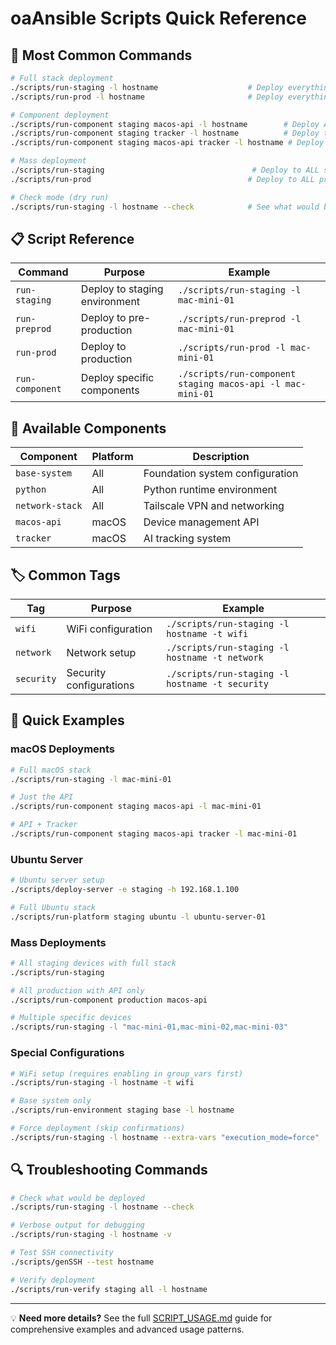 # oaAnsible Scripts Quick Reference

## 🚀 Most Common Commands

```bash
# Full stack deployment
./scripts/run-staging -l hostname                    # Deploy everything to staging
./scripts/run-prod -l hostname                       # Deploy everything to production

# Component deployment
./scripts/run-component staging macos-api -l hostname        # Deploy API only
./scripts/run-component staging tracker -l hostname          # Deploy tracker only
./scripts/run-component staging macos-api tracker -l hostname # Deploy API + tracker

# Mass deployment
./scripts/run-staging                                 # Deploy to ALL staging devices
./scripts/run-prod                                   # Deploy to ALL production devices

# Check mode (dry run)
./scripts/run-staging -l hostname --check            # See what would be deployed
```

## 📋 Script Reference

| Command         | Purpose                       | Example                                                    |
| --------------- | ----------------------------- | ---------------------------------------------------------- |
| `run-staging`   | Deploy to staging environment | `./scripts/run-staging -l mac-mini-01`                     |
| `run-preprod`   | Deploy to pre-production      | `./scripts/run-preprod -l mac-mini-01`                     |
| `run-prod`      | Deploy to production          | `./scripts/run-prod -l mac-mini-01`                        |
| `run-component` | Deploy specific components    | `./scripts/run-component staging macos-api -l mac-mini-01` |

## 🧩 Available Components

| Component       | Platform | Description                     |
| --------------- | -------- | ------------------------------- |
| `base-system`   | All      | Foundation system configuration |
| `python`        | All      | Python runtime environment      |
| `network-stack` | All      | Tailscale VPN and networking    |
| `macos-api`     | macOS    | Device management API           |
| `tracker`       | macOS    | AI tracking system              |

## 🏷️ Common Tags

| Tag        | Purpose                 | Example                                         |
| ---------- | ----------------------- | ----------------------------------------------- |
| `wifi`     | WiFi configuration      | `./scripts/run-staging -l hostname -t wifi`     |
| `network`  | Network setup           | `./scripts/run-staging -l hostname -t network`  |
| `security` | Security configurations | `./scripts/run-staging -l hostname -t security` |

## 🎯 Quick Examples

### macOS Deployments

```bash
# Full macOS stack
./scripts/run-staging -l mac-mini-01

# Just the API
./scripts/run-component staging macos-api -l mac-mini-01

# API + Tracker
./scripts/run-component staging macos-api tracker -l mac-mini-01

```

### Ubuntu Server

```bash
# Ubuntu server setup
./scripts/deploy-server -e staging -h 192.168.1.100

# Full Ubuntu stack
./scripts/run-platform staging ubuntu -l ubuntu-server-01
```

### Mass Deployments

```bash
# All staging devices with full stack
./scripts/run-staging

# All production with API only
./scripts/run-component production macos-api

# Multiple specific devices
./scripts/run-staging -l "mac-mini-01,mac-mini-02,mac-mini-03"
```

### Special Configurations

```bash
# WiFi setup (requires enabling in group_vars first)
./scripts/run-staging -l hostname -t wifi

# Base system only
./scripts/run-environment staging base -l hostname

# Force deployment (skip confirmations)
./scripts/run-staging -l hostname --extra-vars "execution_mode=force"
```

## 🔍 Troubleshooting Commands

```bash
# Check what would be deployed
./scripts/run-staging -l hostname --check

# Verbose output for debugging
./scripts/run-staging -l hostname -v

# Test SSH connectivity
./scripts/genSSH --test hostname

# Verify deployment
./scripts/run-verify staging all -l hostname
```

---

💡 **Need more details?** See the full [SCRIPT_USAGE.md](SCRIPT_USAGE.md) guide for comprehensive examples and advanced usage patterns.
